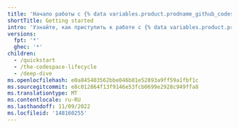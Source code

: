 ```yaml
---
title: 'Начало работы с {% data variables.product.prodname_github_codespaces %}'
shortTitle: Getting started
intro: 'Узнайте, как приступить к работе с {% data variables.product.prodname_github_codespaces %}, включая настройку для определенных языков.'
versions:
  fpt: '*'
  ghec: '*'
children:
  - /quickstart
  - /the-codespace-lifecycle
  - /deep-dive
ms.openlocfilehash: e0a845403562bbe046b81e52893a9ff59a1fbf1c
ms.sourcegitcommit: e8c012864f13f9146e53fcb0699e2928c949ffa8
ms.translationtype: MT
ms.contentlocale: ru-RU
ms.lasthandoff: 11/09/2022
ms.locfileid: '148160255'
---
```


